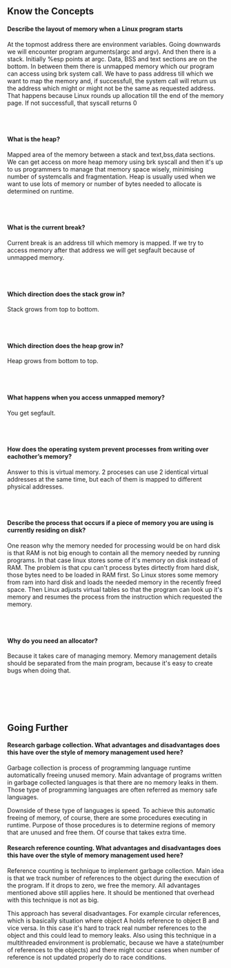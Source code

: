 ## Know the Concepts


#### Describe the layout of memory when a Linux program starts
At the topmost address there are environment variables. Going downwards we will encounter program arguments(argc and argv).
And then there is a stack. Initially %esp points at argc.
Data, BSS and text sections are on the bottom. In between them there is unmapped memory which our
program can access using brk system call. We have to pass address till which we want to map the memory 
and, if successfull, the system call will return us the address which might or might not be the same as requested address.
That happens because Linux rounds up allocation till the end of the memory page. If not successfull, that syscall returns 0

<br>
<br>

#### What is the heap?
Mapped area of the memory between a stack and text,bss,data sections. We can get access on more heap memory using brk 
syscall and then it's up to us programmers to manage that memory space wisely, minimising number of 
systemcalls and fragmentation. Heap is usually used when we want to use lots of memory or number of bytes needed to allocate is determined on runtime. 

<br>
<br>

#### What is the current break?
Current break is an address till which memory is mapped. If we try to access memory after that address we will get 
segfault because of unmapped memory.

<br>
<br>

#### Which direction does the stack grow in?
Stack grows from top to bottom.

<br>
<br>

#### Which direction does the heap grow in?
Heap grows from bottom to top.

<br>
<br>

#### What happens when you access unmapped memory?
You get segfault.

<br>
<br>

#### How does the operating system prevent processes from writing over eachother’s memory?
Answer to this is virtual memory. 2 proceses can use 2 identical virtual addresses at the same time, but each of them is
mapped to different physical addresses.


<br>
<br>

#### Describe the process that occurs if a piece of memory you are using is currently residing on disk?
One reason why the memory needed for processing would be on hard disk is that RAM is not big enough to contain all the memory
needed by running programs. In that case linux stores some of it's memory on disk instead of RAM. The problem is that cpu
can't process bytes dirtectly from hard disk, those bytes need to be loaded in RAM first. So Linux stores some memory from ram into hard disk and loads the needed memory in the recently freed space. Then Linux adjusts virtual tables so that the program can look up it's memory and resumes the process from the instruction which requested the memory. 

<br>
<br>

#### Why do you need an allocator?
Because it takes care of managing memory. Memory management details should be separated from the main program, because 
it's easy to create bugs when doing that.

<br>
<br>
<br>
<br>

## Going Further

#### Research garbage collection. What advantages and disadvantages does this have over the style of memory management used here?

Garbage collection is process of programming language runtime automatically freeing unused memory. Main advantage of programs written in garbage collected languages is that there are no memory leaks in them. Those type of programming languages are often referred as memory safe languages. 

Downside of these type of languages is speed. To achieve this automatic freeing of memory, of course, there are some procedures executing in runtime. Purpose of those procedures is to determine regions of memory that are unused and free them. Of course that takes extra time.


#### Research reference counting. What advantages and disadvantages does this have over the style of memory management used here?

Reference counting is technique to implement garbage collection. Main idea is that we track number of references to the object during the execution of the program. If it drops to zero, we free the memory. All advantages mentioned above still applies here. It should be mentioned that overhead with this technique is not as big. 

This approach has several disadvantages. For example  circular references, which is basically situation where object A holds reference to object B and vice versa. In this case it's hard to track real number references to the object and this could lead to memory leaks. Also using this technique in a multithreaded environment is problematic, because we have a state(number of references to the objects) and there might occur cases when number of reference is not updated properly do to race conditions.  